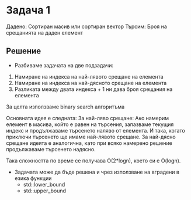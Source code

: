 # Задача 1

Дадено: Сортиран масив или сортиран вектор
Търсим: Броя на срещанията на даден елемент


## Решение

* Разбиваме задачата на две подзадачи:
1. Намиране на индекса на най-лявото срещане на елемента
2. Намиране на индекса на най-дясното срещане на елемента
3. Разликата между двата индекса + 1 ни дава броя срещания на елемента

За целта използваме binary search алгоритъма

Основната идея е следната:
За най-ляво срещане: Ако намерим елемент в масива, който е равен на търсения, запазваме текущия индекс и продължаваме търсенето наляво от елемента. И така, когато приключи търсенето ще имаме най-лявото срещане.
За най-дясно срещане идеята е аналогична, като при всяко намерено решение продължаваме търсенето надясно.

Така сложността по време се получава O(2*logn), което си е O(logn).


* Задачата може да бъде решена и чрез използване на вградени в езика функции
    * std::lower_bound
    * std::upper_bound